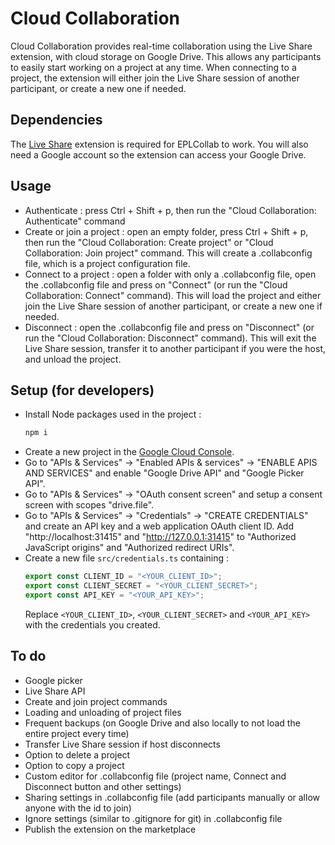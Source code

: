 # Cloud Collaboration

Cloud Collaboration provides real-time collaboration using the Live Share extension, with cloud storage on Google Drive.
This allows any participants to easily start working on a project at any time.
When connecting to a project, the extension will either join the Live Share session of another participant, or create a new one if needed.

## Dependencies
The [Live Share](https://marketplace.visualstudio.com/items?itemName=MS-vsliveshare.vsliveshare) extension is required for EPLCollab to work.
You will also need a Google account so the extension can access your Google Drive.

## Usage
- Authenticate : press Ctrl + Shift + p, then run the "Cloud Collaboration: Authenticate" command
- Create or join a project : open an empty folder, press Ctrl + Shift + p, then run the "Cloud Collaboration: Create project" or "Cloud Collaboration: Join project" command. This will create a .collabconfig file, which is a project configuration file.
- Connect to a project : open a folder with only a .collabconfig file, open the .collabconfig file and press on "Connect" (or run the "Cloud Collaboration: Connect" command). This will load the project and either join the Live Share session of another participant, or create a new one if needed.
- Disconnect : open the .collabconfig file and press on "Disconnect" (or run the "Cloud Collaboration: Disconnect" command). This will exit the Live Share session, transfer it to another participant if you were the host, and unload the project.


## Setup (for developers)
- Install Node packages used in the project : 
    ```bash
    npm i
    ```
- Create a new project in the [Google Cloud Console](https://console.cloud.google.com/projectcreate).
- Go to "APIs & Services" -> "Enabled APIs & services" -> "ENABLE APIS AND SERVICES" and enable "Google Drive API" and "Google Picker API".
- Go to "APIs & Services" -> "OAuth consent screen" and setup a consent screen with scopes "drive.file".
- Go to "APIs & Services" -> "Credentials" -> "CREATE CREDENTIALS" and create an API key and a web application OAuth client ID. Add "http://localhost:31415" and "http://127.0.0.1:31415" to "Authorized JavaScript origins" and "Authorized redirect URIs".
- Create a new file `src/credentials.ts` containing :
    ```ts
    export const CLIENT_ID = "<YOUR_CLIENT_ID>";
    export const CLIENT_SECRET = "<YOUR_CLIENT_SECRET>";
    export const API_KEY = "<YOUR_API_KEY>";
    ```
    Replace `<YOUR_CLIENT_ID>`, `<YOUR_CLIENT_SECRET>` and `<YOUR_API_KEY>` with the credentials you created.

## To do
- Google picker
- Live Share API
- Create and join project commands
- Loading and unloading of project files
- Frequent backups (on Google Drive and also locally to not load the entire project every time)
- Transfer Live Share session if host disconnects
- Option to delete a project
- Option to copy a project
- Custom editor for .collabconfig file (project name, Connect and Disconnect button and other settings)
- Sharing settings in .collabconfig file (add participants manually or allow anyone with the id to join)
- Ignore settings (similar to .gitignore for git) in .collabconfig file
- Publish the extension on the marketplace